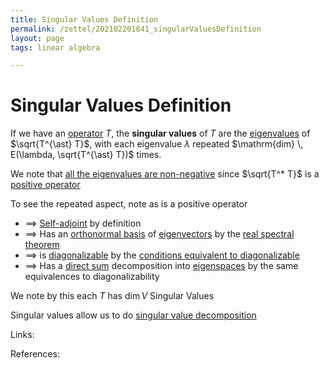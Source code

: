 ```yaml
---
title: Singular Values Definition
permalink: /zettel/202102201841_singularValuesDefinition
layout: page
tags: linear algebra

---
```

# Singular Values Definition

If we have an [operator](202102082104_operatorDefinition) $T$, the **singular values** of $T$ are the 
[eigenvalues](202102120912_eigenvalueDefinition) of $\sqrt{T^{\ast} T}$, with each eigenvalue $\lambda$ repeated 
$\mathrm{dim} \, E(\lambda, \sqrt{T^{\ast} T})$ times.

We note that [all the eigenvalues are non-negative](202102201218_equivalencesPositiveOperator) since $\sqrt{T^* T}$ is 
a [positive operator](202102201207_positiveOperatorDefinition)

To see the repeated aspect, note as is a positive operator
- $\implies$ [Self-adjoint](202102162040_selfAdjointOperator) by definition
- $\implies$ Has an [orthonormal basis](202102142105_orthonormalBasisDefinition) of [eigenvectors](202102120943_eigenvectorDefinition) 
  by the [real spectral theorem](202102191218_realSpectralTheorem)
- $\implies$ is [diagonalizable](202102141037_diagonalizableDefinition) by the [conditions equivalent to diagonalizable](202102141040_conditionsDiagonalizablity)
- $\implies$ Has a [direct sum](202102061512_directSumDefinition) decomposition into [eigenspaces](202102141026_eigenspaceDefinition) 
  by the same equivalences to diagonalizability
  
We note by this each $T$ has $\mathrm{dim} \, V$ Singular Values

Singular values allow us to do [singular value decomposition](202102201910_singularValueDecomposition)

Links: 

References: 

